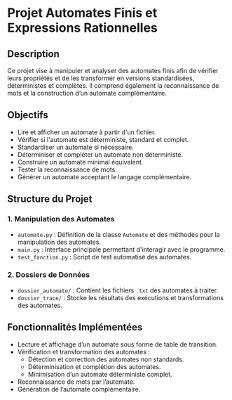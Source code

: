 # Projet Automates Finis et Expressions Rationnelles

## Description

Ce projet vise à manipuler et analyser des automates finis afin de vérifier leurs propriétés et de les transformer en versions standardisées, déterministes et complètes. Il comprend également la reconnaissance de mots et la construction d’un automate complémentaire.

## Objectifs

- Lire et afficher un automate à partir d'un fichier.
- Vérifier si l'automate est déterministe, standard et complet.
- Standardiser un automate si nécessaire.
- Déterminiser et compléter un automate non déterministe.
- Construire un automate minimal équivalent.
- Tester la reconnaissance de mots.
- Générer un automate acceptant le langage complémentaire.

## Structure du Projet

### 1. Manipulation des Automates

- `automate.py` : Définition de la classe `Automate` et des méthodes pour la manipulation des automates.
- `main.py` : Interface principale permettant d'interagir avec le programme.
- `test_fonction.py` : Script de test automatisé des automates.

### 2. Dossiers de Données

- `dossier_automate/` : Contient les fichiers `.txt` des automates à traiter.
- `dossier_trace/` : Stocke les résultats des exécutions et transformations des automates.

## Fonctionnalités Implémentées

- Lecture et affichage d’un automate sous forme de table de transition.
- Vérification et transformation des automates :
  - Détection et correction des automates non standards.
  - Déterminisation et complétion des automates.
  - Minimisation d’un automate déterministe complet.
- Reconnaissance de mots par l’automate.
- Génération de l’automate complémentaire.
